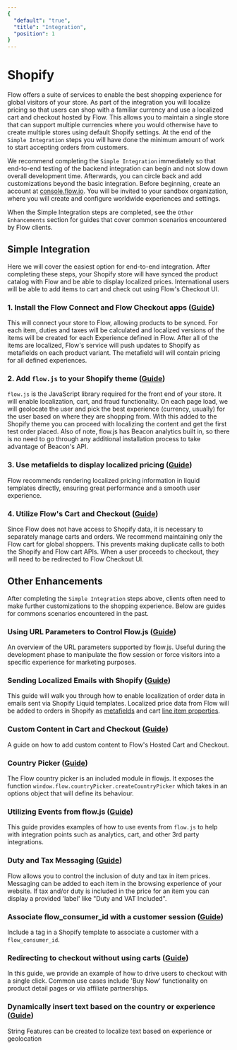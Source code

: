 ```yaml
---
{
  "default": "true",
  "title": "Integration",
  "position": 1
}
---
```

# Shopify


Flow offers a suite of services to enable the best shopping experience for global visitors of your store. As part of the integration you will localize pricing so that users can shop with a familiar currency and use a localized cart and checkout hosted by Flow. This allows you to maintain a single store that can support multiple currencies where you would otherwise have to create multiple stores using default Shopify settings. At the end of the `Simple Integration` steps you will have done the minimum amount of work to start accepting orders from customers.

We recommend completing the `Simple Integration` immediately so that end-to-end testing of the backend integration can begin and not slow down overall development time. Afterwards, you can circle back and add customizations beyond the basic integration. Before beginning, create an account at [console.flow.io](https://console.flow.io). You will be invited to your sandbox organization, where you will create and configure worldwide experiences and settings.

When the Simple Integration steps are completed, see the `Other Enhancements` section for guides that cover common scenarios encountered by Flow clients.

## Simple Integration

Here we will cover the easiest option for end-to-end integration. After completing these steps, your Shopify store will have synced the product catalog with Flow and be able to display localized prices. International users will be able to add items to cart and check out using Flow's Checkout UI.

### 1. Install the Flow Connect and Flow Checkout apps ([Guide](/shopify/guide/shopify-app-install))

This will connect your store to Flow, allowing products to be synced. For each item, duties and taxes will be calculated and localized versions of the items will be created for each Experience defined in Flow. After all of the items are localized, Flow's service will push updates to Shopify as metafields on each product variant. The metafield will will contain pricing for all defined experiences.

### 2. Add `flow.js` to your Shopify theme ([Guide](/shopify/guide/shopify-flow-js-install))

`flow.js` is the JavaScript library required for the front end of your store. It will enable localization, cart, and fraud functionality. On each page load, we will geolocate the user and pick the best experience (currency, usually) for the user based on where they are shopping from. With this added to the Shopify theme you can proceed with localizing the content and get the first test order placed. Also of note, flow.js has Beacon analytics built in, so there is no need to go through any additional installation process to take advantage of Beacon's API.

### 3. Use metafields to display localized pricing ([Guide](/shopify/guide/server-side-rendering))

Flow recommends rendering localized pricing information in liquid templates directly, ensuring great performance and a smooth user experience.

### 4. Utilize Flow's Cart and Checkout ([Guide](/shopify/guide/cart-checkout-setup))

Since Flow does not have access to Shopify data, it is necessary to separately manage carts and orders. We recommend maintaining only the Flow cart for global shoppers. This prevents making duplicate calls to both the Shopify and Flow cart APIs. When a user proceeds to checkout, they will need to be redirected to Flow Checkout UI.

## Other Enhancements

After completing the `Simple Integration` steps above, clients often need to make further customizations to the shopping experience. Below are guides for commons scenarios encountered in the past.

### Using URL Parameters to Control Flow.js ([Guide](/shopify/guide/url-parameters))

An overview of the URL parameters supported by flow.js. Useful during the development phase to manipulate the flow session or force visitors into a specific experience for marketing purposes.

### Sending Localized Emails with Shopify ([Guide](/shopify/guide/localized-email))

This guide will walk you through how to enable localization of order data in emails sent via Shopify Liquid templates. Localized price data from Flow will be added to orders in Shopify as [metafields](https://help.shopify.com/themes/liquid/objects/metafield) and cart [line item properties](https://help.shopify.com/themes/liquid/objects/line_item#line_item-properties).

### Custom Content in Cart and Checkout ([Guide](/shopify/guide/cart-checkout-content))

A guide on how to add custom content to Flow's Hosted Cart and Checkout.

### Country Picker ([Guide](/shopify/guide/shopify-country-picker))

The Flow country picker is an included module in flowjs. It exposes the function `window.flow.countryPicker.createCountryPicker` which takes in an options object that will define its behaviour.

### Utilizing Events from flow.js ([Guide](/shopify/guide/events))

This guide provides examples of how to use events from `flow.js` to help with integration points such as analytics, cart, and other 3rd party integrations.

### Duty and Tax Messaging ([Guide](/shopify/guide/duty-vat-display))

Flow allows you to control the inclusion of duty and tax in item prices. Messaging can be added to each item in the browsing experience of your website. If tax and/or duty is included in the price for an item you can display a provided 'label' like "Duty and VAT Included".

### Associate flow_consumer_id with a customer session ([Guide](/shopify/guide/flow-consumer-id))

Include a tag in a Shopify template to associate a customer with a `flow_consumer_id`.

### Redirecting to checkout without using carts ([Guide](/shopify/guide/checkout-without-cart))

In this guide, we provide an example of how to drive users to checkout with a single click. Common use cases include 'Buy Now' functionality on product detail pages or via affiliate partnerships.

### Dynamically insert text based on the country or experience ([Guide](/shopify/guide/features))

String Features can be created to localize text based on experience or geolocation
